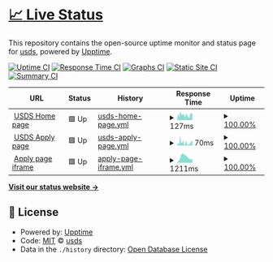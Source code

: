 # [📈 Live Status](https://usds.github.io/website-monitoring)

This repository contains the open-source uptime monitor and status page for [usds](https://usds.github.io/website-monitoring), powered by [Upptime](https://github.com/upptime/upptime).

[![Uptime CI](https://github.com/usds/website-monitoring/workflows/Uptime%20CI/badge.svg)](https://github.com/usds/website-monitoring/actions?query=workflow%3A%22Uptime+CI%22)
[![Response Time CI](https://github.com/usds/website-monitoring/workflows/Response%20Time%20CI/badge.svg)](https://github.com/usds/website-monitoring/actions?query=workflow%3A%22Response+Time+CI%22)
[![Graphs CI](https://github.com/usds/website-monitoring/workflows/Graphs%20CI/badge.svg)](https://github.com/usds/website-monitoring/actions?query=workflow%3A%22Graphs+CI%22)
[![Static Site CI](https://github.com/usds/website-monitoring/workflows/Static%20Site%20CI/badge.svg)](https://github.com/usds/website-monitoring/actions?query=workflow%3A%22Static+Site+CI%22)
[![Summary CI](https://github.com/usds/website-monitoring/workflows/Summary%20CI/badge.svg)](https://github.com/usds/website-monitoring/actions?query=workflow%3A%22Summary+CI%22)

<!--start: status pages-->
<!-- This summary is generated by Upptime (https://github.com/upptime/upptime) -->
<!-- Do not edit this manually, your changes will be overwritten -->
<!-- prettier-ignore -->
| URL | Status | History | Response Time | Uptime |
| --- | ------ | ------- | ------------- | ------ |
| <img alt="" src="https://icons.duckduckgo.com/ip3/www.usds.gov.ico" height="13"> [USDS Home page](https://www.usds.gov/) | 🟩 Up | [usds-home-page.yml](https://github.com/usds/website-monitoring/commits/HEAD/history/usds-home-page.yml) | <details><summary><img alt="Response time graph" src="./graphs/usds-home-page/response-time-week.png" height="20"> 127ms</summary><br><a href="https://usds.github.io/website-monitoring/history/usds-home-page"><img alt="Response time 127" src="https://img.shields.io/endpoint?url=https%3A%2F%2Fraw.githubusercontent.com%2Fusds%2Fwebsite-monitoring%2FHEAD%2Fapi%2Fusds-home-page%2Fresponse-time.json"></a><br><a href="https://usds.github.io/website-monitoring/history/usds-home-page"><img alt="24-hour response time 127" src="https://img.shields.io/endpoint?url=https%3A%2F%2Fraw.githubusercontent.com%2Fusds%2Fwebsite-monitoring%2FHEAD%2Fapi%2Fusds-home-page%2Fresponse-time-day.json"></a><br><a href="https://usds.github.io/website-monitoring/history/usds-home-page"><img alt="7-day response time 127" src="https://img.shields.io/endpoint?url=https%3A%2F%2Fraw.githubusercontent.com%2Fusds%2Fwebsite-monitoring%2FHEAD%2Fapi%2Fusds-home-page%2Fresponse-time-week.json"></a><br><a href="https://usds.github.io/website-monitoring/history/usds-home-page"><img alt="30-day response time 127" src="https://img.shields.io/endpoint?url=https%3A%2F%2Fraw.githubusercontent.com%2Fusds%2Fwebsite-monitoring%2FHEAD%2Fapi%2Fusds-home-page%2Fresponse-time-month.json"></a><br><a href="https://usds.github.io/website-monitoring/history/usds-home-page"><img alt="1-year response time 127" src="https://img.shields.io/endpoint?url=https%3A%2F%2Fraw.githubusercontent.com%2Fusds%2Fwebsite-monitoring%2FHEAD%2Fapi%2Fusds-home-page%2Fresponse-time-year.json"></a></details> | <details><summary><a href="https://usds.github.io/website-monitoring/history/usds-home-page">100.00%</a></summary><a href="https://usds.github.io/website-monitoring/history/usds-home-page"><img alt="All-time uptime 100.00%" src="https://img.shields.io/endpoint?url=https%3A%2F%2Fraw.githubusercontent.com%2Fusds%2Fwebsite-monitoring%2FHEAD%2Fapi%2Fusds-home-page%2Fuptime.json"></a><br><a href="https://usds.github.io/website-monitoring/history/usds-home-page"><img alt="24-hour uptime 100.00%" src="https://img.shields.io/endpoint?url=https%3A%2F%2Fraw.githubusercontent.com%2Fusds%2Fwebsite-monitoring%2FHEAD%2Fapi%2Fusds-home-page%2Fuptime-day.json"></a><br><a href="https://usds.github.io/website-monitoring/history/usds-home-page"><img alt="7-day uptime 100.00%" src="https://img.shields.io/endpoint?url=https%3A%2F%2Fraw.githubusercontent.com%2Fusds%2Fwebsite-monitoring%2FHEAD%2Fapi%2Fusds-home-page%2Fuptime-week.json"></a><br><a href="https://usds.github.io/website-monitoring/history/usds-home-page"><img alt="30-day uptime 100.00%" src="https://img.shields.io/endpoint?url=https%3A%2F%2Fraw.githubusercontent.com%2Fusds%2Fwebsite-monitoring%2FHEAD%2Fapi%2Fusds-home-page%2Fuptime-month.json"></a><br><a href="https://usds.github.io/website-monitoring/history/usds-home-page"><img alt="1-year uptime 100.00%" src="https://img.shields.io/endpoint?url=https%3A%2F%2Fraw.githubusercontent.com%2Fusds%2Fwebsite-monitoring%2FHEAD%2Fapi%2Fusds-home-page%2Fuptime-year.json"></a></details>
| <img alt="" src="https://icons.duckduckgo.com/ip3/www.usds.gov.ico" height="13"> [USDS Apply page](https://www.usds.gov/apply) | 🟩 Up | [usds-apply-page.yml](https://github.com/usds/website-monitoring/commits/HEAD/history/usds-apply-page.yml) | <details><summary><img alt="Response time graph" src="./graphs/usds-apply-page/response-time-week.png" height="20"> 70ms</summary><br><a href="https://usds.github.io/website-monitoring/history/usds-apply-page"><img alt="Response time 70" src="https://img.shields.io/endpoint?url=https%3A%2F%2Fraw.githubusercontent.com%2Fusds%2Fwebsite-monitoring%2FHEAD%2Fapi%2Fusds-apply-page%2Fresponse-time.json"></a><br><a href="https://usds.github.io/website-monitoring/history/usds-apply-page"><img alt="24-hour response time 68" src="https://img.shields.io/endpoint?url=https%3A%2F%2Fraw.githubusercontent.com%2Fusds%2Fwebsite-monitoring%2FHEAD%2Fapi%2Fusds-apply-page%2Fresponse-time-day.json"></a><br><a href="https://usds.github.io/website-monitoring/history/usds-apply-page"><img alt="7-day response time 70" src="https://img.shields.io/endpoint?url=https%3A%2F%2Fraw.githubusercontent.com%2Fusds%2Fwebsite-monitoring%2FHEAD%2Fapi%2Fusds-apply-page%2Fresponse-time-week.json"></a><br><a href="https://usds.github.io/website-monitoring/history/usds-apply-page"><img alt="30-day response time 70" src="https://img.shields.io/endpoint?url=https%3A%2F%2Fraw.githubusercontent.com%2Fusds%2Fwebsite-monitoring%2FHEAD%2Fapi%2Fusds-apply-page%2Fresponse-time-month.json"></a><br><a href="https://usds.github.io/website-monitoring/history/usds-apply-page"><img alt="1-year response time 70" src="https://img.shields.io/endpoint?url=https%3A%2F%2Fraw.githubusercontent.com%2Fusds%2Fwebsite-monitoring%2FHEAD%2Fapi%2Fusds-apply-page%2Fresponse-time-year.json"></a></details> | <details><summary><a href="https://usds.github.io/website-monitoring/history/usds-apply-page">100.00%</a></summary><a href="https://usds.github.io/website-monitoring/history/usds-apply-page"><img alt="All-time uptime 100.00%" src="https://img.shields.io/endpoint?url=https%3A%2F%2Fraw.githubusercontent.com%2Fusds%2Fwebsite-monitoring%2FHEAD%2Fapi%2Fusds-apply-page%2Fuptime.json"></a><br><a href="https://usds.github.io/website-monitoring/history/usds-apply-page"><img alt="24-hour uptime 100.00%" src="https://img.shields.io/endpoint?url=https%3A%2F%2Fraw.githubusercontent.com%2Fusds%2Fwebsite-monitoring%2FHEAD%2Fapi%2Fusds-apply-page%2Fuptime-day.json"></a><br><a href="https://usds.github.io/website-monitoring/history/usds-apply-page"><img alt="7-day uptime 100.00%" src="https://img.shields.io/endpoint?url=https%3A%2F%2Fraw.githubusercontent.com%2Fusds%2Fwebsite-monitoring%2FHEAD%2Fapi%2Fusds-apply-page%2Fuptime-week.json"></a><br><a href="https://usds.github.io/website-monitoring/history/usds-apply-page"><img alt="30-day uptime 100.00%" src="https://img.shields.io/endpoint?url=https%3A%2F%2Fraw.githubusercontent.com%2Fusds%2Fwebsite-monitoring%2FHEAD%2Fapi%2Fusds-apply-page%2Fuptime-month.json"></a><br><a href="https://usds.github.io/website-monitoring/history/usds-apply-page"><img alt="1-year uptime 100.00%" src="https://img.shields.io/endpoint?url=https%3A%2F%2Fraw.githubusercontent.com%2Fusds%2Fwebsite-monitoring%2FHEAD%2Fapi%2Fusds-apply-page%2Fuptime-year.json"></a></details>
| <img alt="" src="https://icons.duckduckgo.com/ip3/eop-fra.secure.force.com.ico" height="13"> [Apply page iframe](https://eop-fra.secure.force.com/digitalservice/) | 🟩 Up | [apply-page-iframe.yml](https://github.com/usds/website-monitoring/commits/HEAD/history/apply-page-iframe.yml) | <details><summary><img alt="Response time graph" src="./graphs/apply-page-iframe/response-time-week.png" height="20"> 1211ms</summary><br><a href="https://usds.github.io/website-monitoring/history/apply-page-iframe"><img alt="Response time 1211" src="https://img.shields.io/endpoint?url=https%3A%2F%2Fraw.githubusercontent.com%2Fusds%2Fwebsite-monitoring%2FHEAD%2Fapi%2Fapply-page-iframe%2Fresponse-time.json"></a><br><a href="https://usds.github.io/website-monitoring/history/apply-page-iframe"><img alt="24-hour response time 1211" src="https://img.shields.io/endpoint?url=https%3A%2F%2Fraw.githubusercontent.com%2Fusds%2Fwebsite-monitoring%2FHEAD%2Fapi%2Fapply-page-iframe%2Fresponse-time-day.json"></a><br><a href="https://usds.github.io/website-monitoring/history/apply-page-iframe"><img alt="7-day response time 1211" src="https://img.shields.io/endpoint?url=https%3A%2F%2Fraw.githubusercontent.com%2Fusds%2Fwebsite-monitoring%2FHEAD%2Fapi%2Fapply-page-iframe%2Fresponse-time-week.json"></a><br><a href="https://usds.github.io/website-monitoring/history/apply-page-iframe"><img alt="30-day response time 1211" src="https://img.shields.io/endpoint?url=https%3A%2F%2Fraw.githubusercontent.com%2Fusds%2Fwebsite-monitoring%2FHEAD%2Fapi%2Fapply-page-iframe%2Fresponse-time-month.json"></a><br><a href="https://usds.github.io/website-monitoring/history/apply-page-iframe"><img alt="1-year response time 1211" src="https://img.shields.io/endpoint?url=https%3A%2F%2Fraw.githubusercontent.com%2Fusds%2Fwebsite-monitoring%2FHEAD%2Fapi%2Fapply-page-iframe%2Fresponse-time-year.json"></a></details> | <details><summary><a href="https://usds.github.io/website-monitoring/history/apply-page-iframe">100.00%</a></summary><a href="https://usds.github.io/website-monitoring/history/apply-page-iframe"><img alt="All-time uptime 100.00%" src="https://img.shields.io/endpoint?url=https%3A%2F%2Fraw.githubusercontent.com%2Fusds%2Fwebsite-monitoring%2FHEAD%2Fapi%2Fapply-page-iframe%2Fuptime.json"></a><br><a href="https://usds.github.io/website-monitoring/history/apply-page-iframe"><img alt="24-hour uptime 100.00%" src="https://img.shields.io/endpoint?url=https%3A%2F%2Fraw.githubusercontent.com%2Fusds%2Fwebsite-monitoring%2FHEAD%2Fapi%2Fapply-page-iframe%2Fuptime-day.json"></a><br><a href="https://usds.github.io/website-monitoring/history/apply-page-iframe"><img alt="7-day uptime 100.00%" src="https://img.shields.io/endpoint?url=https%3A%2F%2Fraw.githubusercontent.com%2Fusds%2Fwebsite-monitoring%2FHEAD%2Fapi%2Fapply-page-iframe%2Fuptime-week.json"></a><br><a href="https://usds.github.io/website-monitoring/history/apply-page-iframe"><img alt="30-day uptime 100.00%" src="https://img.shields.io/endpoint?url=https%3A%2F%2Fraw.githubusercontent.com%2Fusds%2Fwebsite-monitoring%2FHEAD%2Fapi%2Fapply-page-iframe%2Fuptime-month.json"></a><br><a href="https://usds.github.io/website-monitoring/history/apply-page-iframe"><img alt="1-year uptime 100.00%" src="https://img.shields.io/endpoint?url=https%3A%2F%2Fraw.githubusercontent.com%2Fusds%2Fwebsite-monitoring%2FHEAD%2Fapi%2Fapply-page-iframe%2Fuptime-year.json"></a></details>

<!--end: status pages-->

[**Visit our status website →**](https://usds.github.io/website-monitoring)

## 📄 License

- Powered by: [Upptime](https://github.com/upptime/upptime)
- Code: [MIT](./LICENSE) © [usds](https://usds.github.io/website-monitoring)
- Data in the `./history` directory: [Open Database License](https://opendatacommons.org/licenses/odbl/1-0/)
